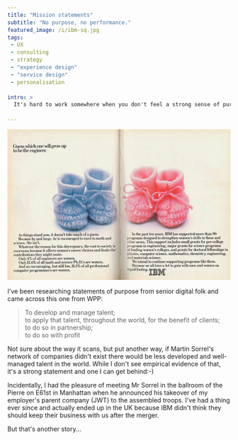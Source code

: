 ```yaml
---
title: "Mission statements"
subtitle: "No purpose, no performance."
featured_image: /i/ibm-sq.jpg
tags:
 - UX
 - consulting
 - strategy
 - "experience design"
 - "service design"
 - personalisation

intro: >
  It's hard to work somewhere when you don't feel a strong sense of purpose. Equally, it gets you drunk with hope and belief to work somewhere the mission is clear and strong.

---
```

![adoption formula](/i/ibm.png)

I've been researching statements of purpose from senior digital folk and came across this one from WPP:

> To develop and manage talent; <br>
> to apply that talent, throughout the world, for the benefit of clients; <br>
> to do so in partnership; <br>
> to do so with profit

Not sure about the way it scans, but put another way, if Martin Sorrel's network of companies didn't exist there would be less developed and well-managed talent in the world. While I don't see empirical evidence of that, it's a strong statement and one I can get behind:-)

Incidentally, I had the pleasure of meeting Mr Sorrel in the ballroom of the Pierre on E61st in Manhattan when he announced his takeover of my employer's parent company (JWT) to the assembled troops. I've had a thing ever since and actually ended up in the UK because IBM didn't think they should keep their business with us after the merger.

But that's another story...

